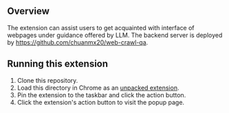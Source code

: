 ## Overview

The extension can assist users to get acquainted with interface of webpages under guidance offered by LLM.
The backend server is deployed by https://github.com/chuanmx20/web-crawl-qa.
## Running this extension

1. Clone this repository.
2. Load this directory in Chrome as an [unpacked extension](https://developer.chrome.com/docs/extensions/mv3/getstarted/development-basics/#load-unpacked).
3. Pin the extension to the taskbar and click the action button.
4. Click the extension's action button to visit the popup page.
